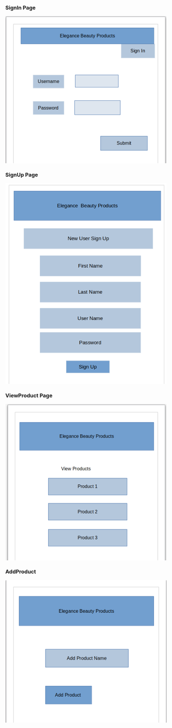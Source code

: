 ### SignIn Page

![SignIn Page](wireframes/SingIn.png)

### SignUp Page

![SignIn Page](wireframes/SignUp.png)


### ViewProduct Page

![ViewProducts Page](wireframes/ViewProducts.png)

### AddProduct 

![AddProduct Page](wireframes/AddProduct.png)




